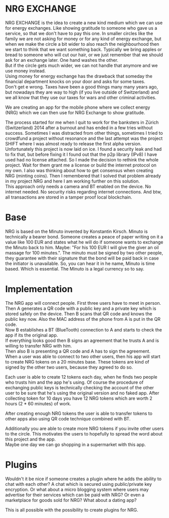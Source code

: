 # NRG EXCHANGE
NRG EXCHANGE is the idea to create a new kind medium which we can use for energy exchanges. Like showing gratitude to someone who gave us a service, so that we don't have to pay this one. 
In smaller circles like the family we are not asking for money or for any kind of energy exchange, but when we make the circle a bit wider to also reach the neighbourhood then we start to think that we want something back. Typically we bring apples or bread to someone who will cut our hair, or we just remember that we should ask for an exchange later. One hand washes the other.  
But if the circle gets much wider, we can not handle that anymore and we use money instead.  
Using money for energy exchange has the drawback that someday the financial department knocks on your door and asks for some taxes.  
Don't get e wrong. Taxes have been a good things many many years ago, but nowadays they are way to high (if you live outside of Switzerland) and we all know that they use our taxes for wars and other criminal activities.  

We are creating an app for the mobile phone where we collect energy (NRG) which we can then use for NRG Exchange to show gratitude.  

The process started for me when I quit to work for the banksters in Zürich (Switzerland) 2014 after a burnout and has ended in a few tries without success. Sometimes I was distracted from other things, sometimes I tried to crowdfund a project without resonance and the last attempt was the project SHIFT where I was almost ready to release the first alpha version.  
Unfortunately this project is now laid on ice. I found a security leak and had to fix that, but before fixing it I found out that the p2p library (IPv8) I have used had no license attached. So I made the decision to rethink the whole project. Wait for them grant me a license or build the internet protocol on my own. I also was thinking about how to get consensus when creating NRG (minting coins). Then I remembered that I solved that problem already in my project NRG and here I am working further on this solution.  
This approach only needs a camera and BT enabled on the device. No internet needed. No security risks regarding internet connections.
And btw, all transactions are stored in a tamper proof local blockchain.

# Base
NRG is based on the Minuto invented by Konstantin Kirsch. Minuto is technically a bearer bond. Someone creates a peace of paper writing on it a value like 100 EUR and states what he will do if someone wants to exchange the Minuto back to him. Maybe: "For his 100 EUR I will give the giver an oil massage for 100 minutes.". The minuto must be signed by two other people, they guarantee with their signature that the bond will be paid back in case the initiator is unavailable.
So, you can hear it in he name, Minuto is time based. Which is essential.
The Minuto is a legal currency so to say.

# Implementation
The NRG app will connect people. First three users have to meet in person. Then A generates a QR code with a public key and a private key which is stored safely on the device. Then B scans that QR code and knows the public key now. Also the MAC address of the phone from A is put in the QR code.  
Now B establishes a BT (BlueTooth) connection to A and starts to check the app if its the original app.  
If everything looks good then B signs an agreement that he trusts A and is willing to transfer NRG with him.  
Then also B is presenting a QR code and A has to sign the agreement.  
When a user was able to connect to two other users, then his app will start to create NRG tokens on a 20 minutes base. These tokens are kind of signed by the other two users, because they agreed to do so.  

Each user is able to create 12 tokens each day, when he finds two people who trusts him and the app he's using. Of course the procedure of exchanging public keys is technically checking the account of the other user to be sure that he's using the original version and no faked app. 
After collecting token for 10 days you have 12 NRG tokens which are worth 2 hours (2 * 60 minutes) of work.

After creating enough NRG tokens the user is able to transfer tokens to other apps also using QR code technique combined with BT.  

Additionally you are able to create more NRG tokens if you invite other users to the circle. This motivates the users to hopefully to spread the word about this project and the app.  
Maybe one day we can go shopping in a supermarket with this app.

# Plugins
Wouldn't it be nice if someone creates a plugin where he adds the ability to chat with each other? A chat which is secured using public/private key encryption. Or what about a micro blogging system where users may advertise for their services which can be paid with NRG? Or even a marketplace for goods sold for NRG? What about a dating app?

This is all possible with the possibility to create plugins for NRG.
